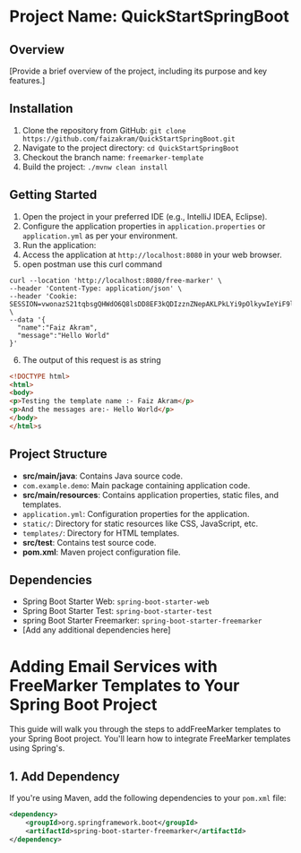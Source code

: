 # Project Name: QuickStartSpringBoot

## Overview
[Provide a brief overview of the project, including its purpose and key features.]

## Installation
1. Clone the repository from GitHub: `git clone https://github.com/faizakram/QuickStartSpringBoot.git`
2. Navigate to the project directory: `cd QuickStartSpringBoot`
3. Checkout the branch name: `freemarker-template`
4. Build the project: `./mvnw clean install`

## Getting Started
1. Open the project in your preferred IDE (e.g., IntelliJ IDEA, Eclipse).
2. Configure the application properties in `application.properties` or `application.yml` as per your environment.
3. Run the application:
4. Access the application at `http://localhost:8080` in your web browser.
5. open postman use this curl command
```curl
curl --location 'http://localhost:8080/free-marker' \
--header 'Content-Type: application/json' \
--header 'Cookie: SESSION=vwonazS21tqbsgQHWdO6Q8lsDD8EF3kQDIzznZNepAKLPkLYi9pOlkywIeYiF9lo' \
--data '{
  "name":"Faiz Akram",
  "message":"Hello World"  
}'
```
6. The output of this request is as string
```html
<!DOCTYPE html>
<html>
<body>
<p>Testing the template name :- Faiz Akram</p>
<p>And the messages are:- Hello World</p>
</body>
</html>s
```
## Project Structure
- **src/main/java**: Contains Java source code.
- `com.example.demo`: Main package containing application code.
- **src/main/resources**: Contains application properties, static files, and templates.
- `application.yml`: Configuration properties for the application.
- `static/`: Directory for static resources like CSS, JavaScript, etc.
- `templates/`: Directory for HTML templates.
- **src/test**: Contains test source code.
- **pom.xml**: Maven project configuration file.

## Dependencies
- Spring Boot Starter Web: `spring-boot-starter-web`
- Spring Boot Starter Test: `spring-boot-starter-test`
- spring Boot Starter Freemarker: `spring-boot-starter-freemarker`
- [Add any additional dependencies here]

# Adding Email Services with FreeMarker Templates to Your Spring Boot Project

This guide will walk you through the steps to addFreeMarker templates to your Spring Boot project. You'll learn how to integrate FreeMarker templates using Spring's.

## 1. Add Dependency

If you're using Maven, add the following dependencies to your `pom.xml` file:

```xml
<dependency>
    <groupId>org.springframework.boot</groupId>
    <artifactId>spring-boot-starter-freemarker</artifactId>
</dependency>